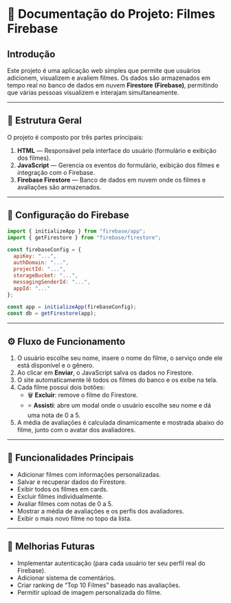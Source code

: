 
# 📘 Documentação do Projeto: Filmes Firebase

## Introdução
Este projeto é uma aplicação web simples que permite que usuários adicionem, visualizem e avaliem filmes.
Os dados são armazenados em tempo real no banco de dados em nuvem **Firestore (Firebase)**, permitindo que várias pessoas visualizem e interajam simultaneamente.

---

## 🧩 Estrutura Geral
O projeto é composto por três partes principais:

1. **HTML** — Responsável pela interface do usuário (formulário e exibição dos filmes).  
2. **JavaScript** — Gerencia os eventos do formulário, exibição dos filmes e integração com o Firebase.  
3. **Firebase Firestore** — Banco de dados em nuvem onde os filmes e avaliações são armazenados.

---

## 🔧 Configuração do Firebase

```js
import { initializeApp } from "firebase/app";
import { getFirestore } from "firebase/firestore";

const firebaseConfig = {
  apiKey: "...",
  authDomain: "...",
  projectId: "...",
  storageBucket: "...",
  messagingSenderId: "...",
  appId: "..."
};

const app = initializeApp(firebaseConfig);
const db = getFirestore(app);
```

---

## ⚙️ Fluxo de Funcionamento

1. O usuário escolhe seu nome, insere o nome do filme, o serviço onde ele está disponível e o gênero.  
2. Ao clicar em **Enviar**, o JavaScript salva os dados no Firestore.  
3. O site automaticamente lê todos os filmes do banco e os exibe na tela.  
4. Cada filme possui dois botões:  
   - 🗑️ **Excluir**: remove o filme do Firestore.  
   - ⭐ **Assisti**: abre um modal onde o usuário escolhe seu nome e dá uma nota de 0 a 5.  
5. A média de avaliações é calculada dinamicamente e mostrada abaixo do filme, junto com o avatar dos avaliadores.  

---

## 🌟 Funcionalidades Principais

- Adicionar filmes com informações personalizadas.  
- Salvar e recuperar dados do Firestore.  
- Exibir todos os filmes em cards.  
- Excluir filmes individualmente.  
- Avaliar filmes com notas de 0 a 5.  
- Mostrar a média de avaliações e os perfis dos avaliadores.  
- Exibir o mais novo filme no topo da lista.  

---

## 🚀 Melhorias Futuras

- Implementar autenticação (para cada usuário ter seu perfil real do Firebase).  
- Adicionar sistema de comentários.  
- Criar ranking de “Top 10 Filmes” baseado nas avaliações.  
- Permitir upload de imagem personalizada do filme.  
